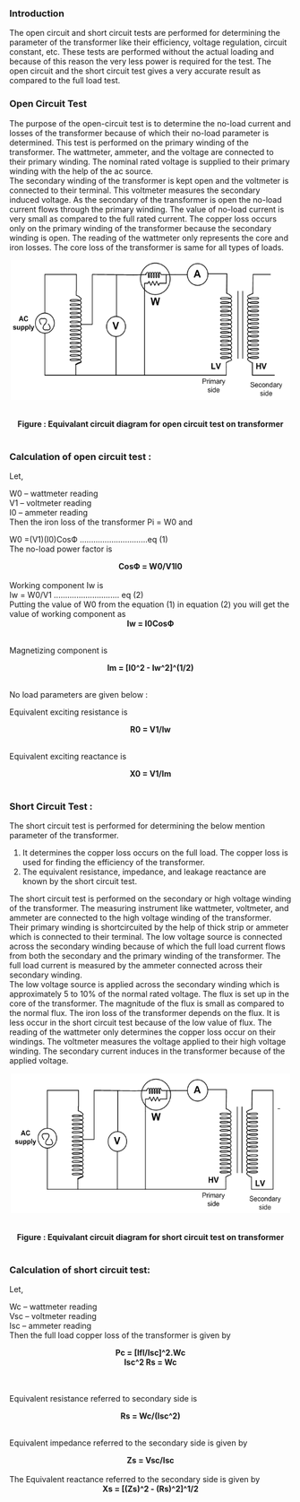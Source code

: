 ### Introduction 
The open circuit and short circuit tests are performed for determining the parameter of the transformer like their efficiency, voltage regulation, circuit constant, etc. These tests are performed without the actual loading and because of this reason the very less power is required for the test. The open circuit and the short circuit test gives a very accurate result as compared to the full load test.<br>

### Open Circuit Test
The purpose of the open-circuit test is to determine the no-load current and losses of the transformer because of which their no-load parameter is determined. This test is performed on the primary winding of the transformer. The wattmeter, ammeter, and the voltage are connected to their primary winding. The nominal rated voltage is supplied to their primary winding with the help of the ac source.<br>
The secondary winding of the transformer is kept open and the voltmeter is connected to their terminal. This voltmeter measures the secondary induced voltage. As the secondary of the transformer is open the no-load current flows through the primary winding.
The value of no-load current is very small as compared to the full rated current. The copper loss occurs only on the primary winding of the transformer because the secondary winding is open. The reading of the wattmeter only represents the core and iron losses. The core loss of the transformer is same for all types of loads.<br>

<CENTER><p><img src='images/open.png'  style="width:500px;height:250px;">
</p></CENTER><br>
<center><b>Figure : Equivalant circuit diagram for open circuit test on transformer</b></center><br>


### Calculation of open circuit test :
Let,<br>

W0 – wattmeter reading<br>
V1 – voltmeter reading<br>
I0 – ammeter reading<br>
Then the iron loss of the transformer Pi = W0 and<br>

W0 =(V1)(I0)CosФ ..............................eq (1)<br> 
The no-load power factor is<br>
<center><b>CosФ = W0/V1I0</b></center><br>
Working component Iw is<br>
Iw = W0/V1 .............................  eq (2)<br>
Putting the value of W0 from the equation (1) in equation (2) you will get the value of working component as<br>

<center><b>Iw = I0CosФ</b></center><br>

Magnetizing component is<br>

<center><b>Im = [I0^2 - Iw^2]^(1/2)</b></center><br>

No load parameters are given below :<br>

Equivalent exciting resistance is<br>
<center><b>R0 = V1/Iw</b></center><br>

Equivalent exciting reactance is<br>
<center><b>X0 = V1/Im</b></center>
<br>

### Short Circuit Test :

The short circuit test is performed for determining the below mention parameter of the transformer.<br>

1. It determines the copper loss occurs on the full load. The copper loss is used for finding the efficiency of the transformer.<br>
2. The equivalent resistance, impedance, and leakage reactance are known by the short circuit test.<br>

The short circuit test is performed on the secondary or high voltage winding of the transformer. The measuring instrument like wattmeter, voltmeter, and ammeter are connected to the high voltage winding of the transformer. Their primary winding is shortcircuited by the help of thick strip or ammeter which is connected to their terminal.
The low voltage source is connected across the secondary winding because of which the full load current flows from both the secondary and the primary winding of the transformer. The full load current is measured by the ammeter connected across their secondary winding.<br>
The low voltage source is applied across the secondary winding which is approximately 5 to 10% of the normal rated voltage. The flux is set up in the core of the transformer. The magnitude of the flux is small as compared to the normal flux.
The iron loss of the transformer depends on the flux. It is less occur in the short circuit test because of the low value of flux. The reading of the wattmeter only determines the copper loss occur on their windings. The voltmeter measures the voltage applied to their high voltage winding. The secondary current induces in the transformer because of the applied voltage.<br>
<CENTER><p><img src='images/short.png' style="width:500px;height:250px;">
</p></CENTER><br>
<center><b>Figure : Equivalant circuit diagram for short circuit test on transformer</b></center><br>

 
### Calculation of short circuit test:

Let,<br>

Wc – wattmeter reading<br>
Vsc – voltmeter reading<br>
Isc – ammeter reading<br>
Then the full load copper loss of the transformer is given by<br>

<center><b>Pc = [Ifl/Isc]^2.Wc <br>
Isc^2 Rs = Wc </b></center><br><br>

Equivalent resistance referred to secondary side is<br>
<center><b>Rs = Wc/(Isc^2) </b></center><br>

Equivalent impedance referred to the secondary side is given by<br>
<center><b>Zs = Vsc/Isc</b></center><br>
The Equivalent reactance referred to the secondary side is given by<br>
<center><b>Xs = [(Zs)^2 - (Rs)^2]^1/2 </b></center><br>

